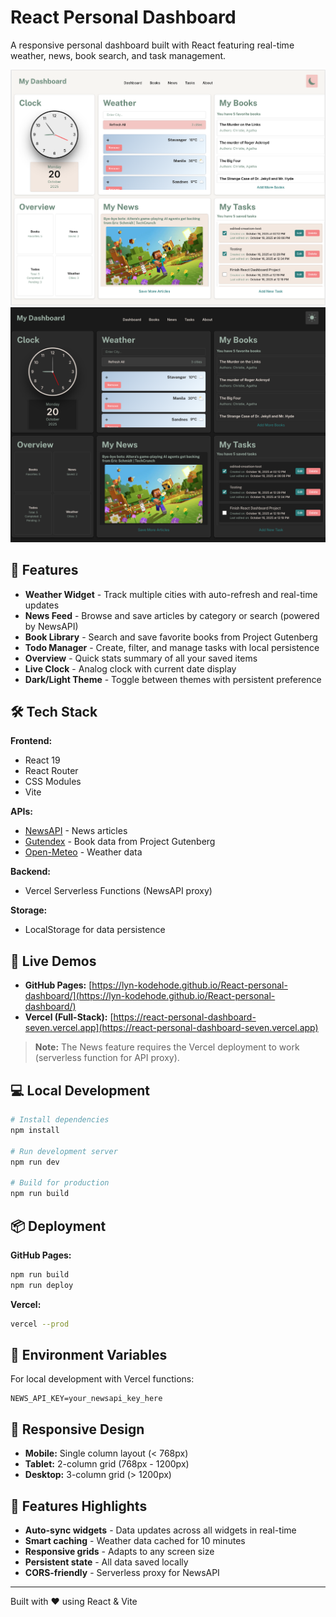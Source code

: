 # React Personal Dashboard

A responsive personal dashboard built with React featuring real-time weather, news, book search, and task management.

![Light Theme](public/assets/light-theme.png)
![Dark Theme](public/assets/dark-theme.png)

## 🎯 Features

- **Weather Widget** - Track multiple cities with auto-refresh and real-time updates
- **News Feed** - Browse and save articles by category or search (powered by NewsAPI)
- **Book Library** - Search and save favorite books from Project Gutenberg
- **Todo Manager** - Create, filter, and manage tasks with local persistence
- **Overview** - Quick stats summary of all your saved items
- **Live Clock** - Analog clock with current date display
- **Dark/Light Theme** - Toggle between themes with persistent preference

## 🛠️ Tech Stack

**Frontend:**

- React 19
- React Router
- CSS Modules
- Vite

**APIs:**

- [NewsAPI](https://newsapi.org/) - News articles
- [Gutendex](https://gutendex.com/) - Book data from Project Gutenberg
- [Open-Meteo](https://open-meteo.com/) - Weather data

**Backend:**

- Vercel Serverless Functions (NewsAPI proxy)

**Storage:**

- LocalStorage for data persistence

## 🚀 Live Demos

- **GitHub Pages:** [https://lyn-kodehode.github.io/React-personal-dashboard/](https://lyn-kodehode.github.io/React-personal-dashboard/)
- **Vercel (Full-Stack):** [https://react-personal-dashboard-seven.vercel.app](https://react-personal-dashboard-seven.vercel.app)

> **Note:** The News feature requires the Vercel deployment to work (serverless function for API proxy).

## 💻 Local Development

```bash
# Install dependencies
npm install

# Run development server
npm run dev

# Build for production
npm run build
```

## 📦 Deployment

**GitHub Pages:**

```bash
npm run build
npm run deploy
```

**Vercel:**

```bash
vercel --prod
```

## 🔑 Environment Variables

For local development with Vercel functions:

```env
NEWS_API_KEY=your_newsapi_key_here
```

## 📱 Responsive Design

- **Mobile:** Single column layout (< 768px)
- **Tablet:** 2-column grid (768px - 1200px)
- **Desktop:** 3-column grid (> 1200px)

## 🎨 Features Highlights

- **Auto-sync widgets** - Data updates across all widgets in real-time
- **Smart caching** - Weather data cached for 10 minutes
- **Responsive grids** - Adapts to any screen size
- **Persistent state** - All data saved locally
- **CORS-friendly** - Serverless proxy for NewsAPI

---

Built with ❤️ using React & Vite

